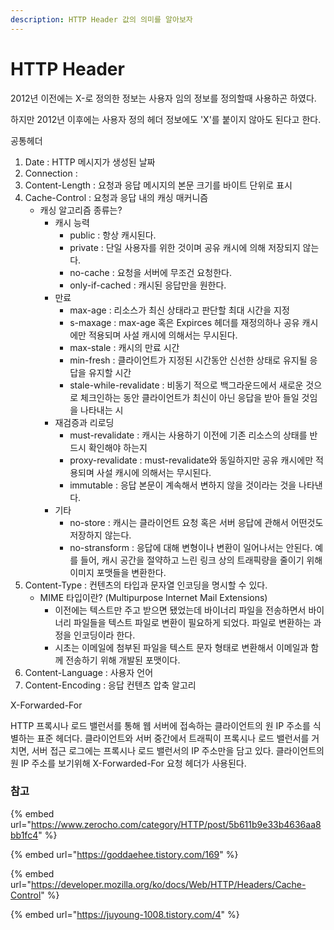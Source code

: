 ```yaml
---
description: HTTP Header 값의 의미를 알아보자
---
```


# HTTP Header

2012년 이전에는 X-로 정의한 정보는 사용자 임의 정보를 정의할때 사용하곤 하였다. 

하지만 2012년 이후에는 사용자 정의 헤더 정보에도 'X'를 붙이지 않아도 된다고 한다. 

공통헤더

1. Date : HTTP 메시지가 생성된 날짜
2. Connection : 
3. Content-Length : 요청과 응답 메시지의 본문 크기를 바이트 단위로 표시
4. Cache-Control : 요청과 응답 내의 캐싱 매커니즘
   * 캐싱 알고리즘 종류는?
     * 캐시 능력
       * public : 항상 캐시된다. 
       * private : 단일 사용자를 위한 것이며 공유 캐시에 의해 저장되지 않는다. 
       * no-cache : 요청을 서버에 무조건 요청한다. 
       * only-if-cached : 캐시된 응답만을 원한다. 
     * 만료
       * max-age : 리소스가 최신 상태라고 판단할 최대 시간을 지정 
       * s-maxage : max-age 혹은 Expirces 헤더를 재정의하나 공유 캐시에만 적용되며 사설 캐시에 의해서는 무시된다. 
       * max-stale : 캐시의 만료 시간
       * min-fresh : 클라이언트가 지정된 시간동안 신선한 상태로 유지될 응답을 유지할 시간
       * stale-while-revalidate : 비동기 적으로 백그라운드에서 새로운 것으로 체크인하는 동안 클라이언트가 최신이 아닌 응답을 받아 들일 것임을 나타내는 시
     * 재검증과 리로딩
       * must-revalidate : 캐시는 사용하기 이전에 기존 리소스의 상태를 반드시 확인해야 하는지
       * proxy-revalidate : must-revalidate와 동일하지만 공유 캐시에만 적용되며 사설 캐시에 의해서는 무시된다. 
       * immutable : 응답 본문이 계속해서 변하지 않을 것이라는 것을 나타낸다. 
     * 기타
       * no-store : 캐시는 클라이언트 요청 혹은 서버 응답에 관해서 어떤것도 저장하지 않는다. 
       * no-stransform : 응답에 대해 변형이나 변환이 일어나서는 안된다. 예를 들어, 캐시 공간을 절약하고 느린 링크 상의 트래픽량을 줄이기 위해 이미지 포맷들을 변환한다. 
5. Content-Type : 컨텐츠의 타입과 문자열 인코딩을 명시할 수 있다.
   * MIME 타입이란? \(Multipurpose Internet Mail Extensions\)
     * 이전에는 텍스트만 주고 받으면 됐었는데 바이너리 파일을 전송하면서 바이너리 파일들을 텍스트 파일로 변환이 필요하게 되었다.  파일로 변환하는 과정을 인코딩이라 한다. 
     * 시초는 이메일에 첨부된 파일을 텍스트 문자 형태로 변환해서 이메일과 함께 전송하기 위해 개발된 포맷이다. 
6. Content-Language :  사용자 언어 
7. Content-Encoding : 응답 컨텐츠 압축 알고리

X-Forwarded-For

HTTP 프록시나 로드 밸런서를 통해 웹 서버에 접속하는 클라이언트의 원 IP 주소를 식별하는 표준 헤더다. 클라이언트와 서버 중간에서 트래픽이 프록시나 로드 밸런서를 거치면, 서버 접근 로그에는 프록시나 로드 밸런서의 IP 주소만을 담고 있다. 클라이언트의 원 IP 주소를 보기위해 X-Forwarded-For 요청 헤더가 사용된다. 



### 참고

{% embed url="https://www.zerocho.com/category/HTTP/post/5b611b9e33b4636aa8bb1fc4" %}

{% embed url="https://goddaehee.tistory.com/169" %}

{% embed url="https://developer.mozilla.org/ko/docs/Web/HTTP/Headers/Cache-Control" %}

{% embed url="https://juyoung-1008.tistory.com/4" %}



